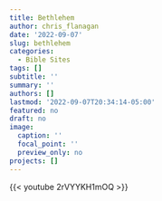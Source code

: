 ```yaml
---
title: Bethlehem
author: chris_flanagan
date: '2022-09-07'
slug: bethlehem
categories:
  - Bible Sites
tags: []
subtitle: ''
summary: ''
authors: []
lastmod: '2022-09-07T20:34:14-05:00'
featured: no
draft: no
image:
  caption: ''
  focal_point: ''
  preview_only: no
projects: []
---
```

{{< youtube 2rVYYKH1mOQ >}}